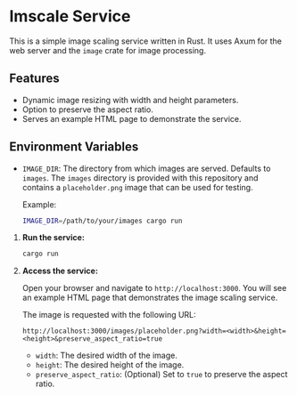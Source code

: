 # Imscale Service

This is a simple image scaling service written in Rust. It uses Axum for the web server and the `image` crate for image processing.

## Features

- Dynamic image resizing with width and height parameters.
- Option to preserve the aspect ratio.
- Serves an example HTML page to demonstrate the service.

## Environment Variables

- `IMAGE_DIR`: The directory from which images are served. Defaults to `images`. The `images` directory is provided with this repository and contains a `placeholder.png` image that can be used for testing.

  Example:

  ```bash
  IMAGE_DIR=/path/to/your/images cargo run
  ```



1. **Run the service:**

   ```bash
   cargo run
   ```

2. **Access the service:**

   Open your browser and navigate to `http://localhost:3000`. You will see an example HTML page that demonstrates the image scaling service.

   The image is requested with the following URL:

   `http://localhost:3000/images/placeholder.png?width=<width>&height=<height>&preserve_aspect_ratio=true`

   - `width`: The desired width of the image.
   - `height`: The desired height of the image.
   - `preserve_aspect_ratio`: (Optional) Set to `true` to preserve the aspect ratio.
